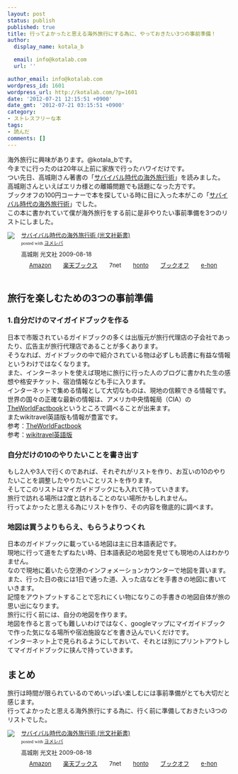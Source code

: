 ```yaml
---
layout: post
status: publish
published: true
title: 行ってよかったと思える海外旅行にする為に、やっておきたい3つの事前準備！
author:
  display_name: kotala_b

  email: info@kotalab.com
  url: ''

author_email: info@kotalab.com
wordpress_id: 1601
wordpress_url: http://kotalab.com/?p=1601
date: '2012-07-21 12:15:51 +0900'
date_gmt: '2012-07-21 03:15:51 +0900'
category:
- ストレスフリーな本
tags:
- 読んだ
comments: []
---
```

<p>海外旅行に興味があります。@kotala_bです。<br />
今までに行ったのは20年以上前に家族で行ったハワイだけです。<br />
つい先日、高城剛さん著書の「<a href="http://www.amazon.co.jp/exec/obidos/asin/4334035183/same-22/" rel="nofollow" name="booklink" target="_blank">サバイバル時代の海外旅行術</a>」を読みました。<br />
高城剛さんといえばエリカ様との離婚問題でも話題になった方です。<br />
ブックオフの100円コーナーで本を探している時に目に入った本がこの「<a href="http://www.amazon.co.jp/exec/obidos/asin/4334035183/same-22/" rel="nofollow" name="booklink" target="_blank">サバイバル時代の海外旅行術</a>」でした。<br />
この本に書かれていて僕が海外旅行をする前に是非やりたい事前準備を3つのリストにしました。<br />
<!--more--></p>
<div class="booklink-box" style="text-align:left;padding-bottom:20px;font-size:small;/zoom: 1;overflow: hidden;">
<div class="booklink-image" style="float:left;margin:0 15px 10px 0;"><a href="http://www.amazon.co.jp/exec/obidos/asin/4334035183/same-22/" name="booklink" rel="nofollow" target="_blank"><img src="http://ecx.images-amazon.com/images/I/31OGPhH4XmL._SL160_.jpg" style="border: none;" /></a></div>
<div class="booklink-info" style="line-height:120%;/zoom: 1;overflow: hidden;">
<div class="booklink-name" style="margin-bottom:10px;line-height:120%"><a href="http://www.amazon.co.jp/exec/obidos/asin/4334035183/same-22/" rel="nofollow" name="booklink" target="_blank">サバイバル時代の海外旅行術 (光文社新書)</a>
<div class="booklink-powered-date" style="font-size:8pt;margin-top:5px;font-family:verdana;line-height:120%">posted with <a href="http://yomereba.com" target="_blank">ヨメレバ</a></div>
</div>
<div class="booklink-detail" style="margin-bottom:5px;">高城剛 光文社 2009-08-18    </div>
<div class="booklink-link2" style="margin-top:10px;">
<div class="shoplinkamazon" style="display:inline;margin-right:5px;background: url('http://img.yomereba.com/tam_y.gif') 0 0 no-repeat;padding: 2px 0 2px 18px;white-space: nowrap;"><a href="http://www.amazon.co.jp/exec/obidos/asin/4334035183/same-22/" rel="nofollow" target="_blank" title="アマゾン" >Amazon</a></div>
<div class="shoplinkrakuten" style="display:inline;margin-right:5px;background: url('http://img.yomereba.com/tam_y.gif') 0 -50px no-repeat;padding: 2px 0 2px 18px;white-space: nowrap;"><a href="http://hb.afl.rakuten.co.jp/hgc/0fa7afc8.bbfc196a.0fa7afc9.d56c38f1/?pc=http%3A%2F%2Fbooks.rakuten.co.jp%2Frb%2F6149956%2F%3Fscid%3Daf_ich_link_urltxt%26m%3Dhttp%3A%2F%2Fm.rakuten.co.jp%2Fev%2Fbook%2F" rel="nofollow" target="_blank" title="楽天ブックス" >楽天ブックス</a></div>
<div class="shoplinkseven" style="display:inline;margin-right:5px;background: url('http://img.yomereba.com/tam_y.gif') 0 -100px no-repeat;padding: 2px 0 2px 18px;white-space: nowrap;"><span class="removed_link" title="http://click.linksynergy.com/fs-bin/click?id=d2yYUp776R4&amp;subid=&amp;offerid=197738.1&amp;type=10&amp;tmpid=1787&amp;RD_PARM1=http%253A%252F%252Fwww.7netshopping.jp%252Fbooks%252Fsearch_result%252F%253Fctgy%253Dbooks%2526code%253D4334035183">7net</span></div>
<div class="shoplinkbk1" style="display:inline;margin-right:5px;background: url('http://img.yomereba.com/tam_y.gif') 0 -150px no-repeat;padding: 2px 0 2px 18px;white-space: nowrap;"><a href="http://ck.jp.ap.valuecommerce.com/servlet/referral?sid=2967684&pid=881104827&vc_url=http%3A%2F%2Fhonto.jp%2Fnetstore%2Fsearch_021_104334035183.html%3Fsrchf%3D1%26srchGnrNm%3D1" target="_blank" title="bk1" >honto</a></div>
<div class="shoplinkbookoff" style="display:inline;margin-right:5px;background: url('http://img.yomereba.com/tam_y.gif') 0 -200px no-repeat;padding: 2px 0 2px 18px;white-space: nowrap;"><a href="http://click.linksynergy.com/fs-bin/click?id=d2yYUp776R4&subid=&offerid=169505.1&type=10&tmpid=3677&RD_PARM1=http%253A%252F%252Fwww.bookoffonline.co.jp%252Fdisplay%252FL001%252Cbg%253D12%252Cq%253D9784334035181" rel="nofollow" target="_blank" title="ブックオフオンライン" >ブックオフ</a></div>
<div class="shoplinkehon" style="display:inline;margin-right:5px;background: url('http://img.yomereba.com/tam_y.gif') 0 -250px no-repeat;padding: 2px 0 2px 18px;white-space: nowrap;"><a href="http://ck.jp.ap.valuecommerce.com/servlet/referral?sid=2967684&pid=881104827&vc_url=http%3A%2F%2Fwww.e-hon.ne.jp%2Fbec%2FSA%2FDetail%3FrefISBN%3D4334035183" target="_blank" title="e-hon" >e-hon</a></div>
</div>
</div>
</div>
<h2>旅行を楽しむための3つの事前準備</h2>
<h3>1.自分だけのマイガイドブックを作る</h3>
<p>日本で市販されているガイドブックの多くは出版元が旅行代理店の子会社であったり、広告主が旅行代理店であることが多くあります。<br />
そうなれば、ガイドブックの中で紹介されている物は必ずしも読書に有益な情報というわけではなくなります。<br />
また、インターネットを使えば現地に旅行に行った人のブログに書かれた生の感想や格安チケット、宿泊情報なども手に入ります。<br />
インターネットで集める情報として大切なものは、現地の信頼できる情報です。<br />
世界の国々の正確な最新の情報は、アメリカ中央情報局（CIA）の<a href="https://www.cia.gov/library/publications/the-world-factbook/" title="CIA" target="_blank">TheWorldFactbook</a>というところで調べることが出来ます。<br />
またwikitravel英語版も情報が豊富です。<br />
参考：<a href="https://www.cia.gov/library/publications/the-world-factbook/" title="CIA" target="_blank">TheWorldFactbook</a><br />
参考：<a href="http://wikitravel.org/en/Main_Page" title="wikitravel" target="_blank">wikitravel英語版</a></p>
<h3>自分だけの10のやりたいことを書き出す</h3>
<p>もし2人や3人で行くのであれば、それぞれがリストを作り、お互いの10のやりたいことを調整したやりたいことリストを作ります。<br />
そしてこのリストはマイガイドブックにも入れて持っていきます。<br />
旅行で訪れる場所は2度と訪れることのない場所かもしれません。<br />
行ってよかったと思える為にリストを作り、その内容を徹底的に調べます。</p>
<h3>地図は買うよりもらえ、もらうよりつくれ</h3>
<p>日本のガイドブックに載っている地図は主に日本語表記です。<br />
現地に行って道をたずねたい時、日本語表記の地図を見せても現地の人はわかりません。<br />
なので現地に着いたら空港のインフォメーションカウンターで地図を貰います。<br />
また、行った日の夜には1日で通った道、入った店などを手書きの地図に書いていきます。<br />
記憶をアウトプットすることで忘れにくい物になりこの手書きの地図自体が旅の思い出になります。<br />
旅行に行く前には、自分の地図を作ります。<br />
地図を作ると言っても難しいわけではなく、googleマップにマイガイドブックで作った気になる場所や宿泊施設などを書き込んでいくだけです。<br />
インターネット上で見られるようにしておいて、それとは別にプリントアウトしてマイガイドブックに挟んで持っていきます。</p>
<h2>まとめ</h2>
<p>旅行は時間が限られているのでめいっぱい楽しむには事前準備がとても大切だと感じます。<br />
行ってよかったと思える海外旅行にする為に、行く前に準備しておきたい3つのリストでした。</p>
<div class="booklink-box" style="text-align:left;padding-bottom:20px;font-size:small;/zoom: 1;overflow: hidden;">
<div class="booklink-image" style="float:left;margin:0 15px 10px 0;"><a href="http://www.amazon.co.jp/exec/obidos/asin/4334035183/same-22/" name="booklink" rel="nofollow" target="_blank"><img src="http://ecx.images-amazon.com/images/I/31OGPhH4XmL._SL160_.jpg" style="border: none;" /></a></div>
<div class="booklink-info" style="line-height:120%;/zoom: 1;overflow: hidden;">
<div class="booklink-name" style="margin-bottom:10px;line-height:120%"><a href="http://www.amazon.co.jp/exec/obidos/asin/4334035183/same-22/" rel="nofollow" name="booklink" target="_blank">サバイバル時代の海外旅行術 (光文社新書)</a>
<div class="booklink-powered-date" style="font-size:8pt;margin-top:5px;font-family:verdana;line-height:120%">posted with <a href="http://yomereba.com" target="_blank">ヨメレバ</a></div>
</div>
<div class="booklink-detail" style="margin-bottom:5px;">高城剛 光文社 2009-08-18    </div>
<div class="booklink-link2" style="margin-top:10px;">
<div class="shoplinkamazon" style="display:inline;margin-right:5px;background: url('http://img.yomereba.com/tam_y.gif') 0 0 no-repeat;padding: 2px 0 2px 18px;white-space: nowrap;"><a href="http://www.amazon.co.jp/exec/obidos/asin/4334035183/same-22/" rel="nofollow" target="_blank" title="アマゾン" >Amazon</a></div>
<div class="shoplinkrakuten" style="display:inline;margin-right:5px;background: url('http://img.yomereba.com/tam_y.gif') 0 -50px no-repeat;padding: 2px 0 2px 18px;white-space: nowrap;"><a href="http://hb.afl.rakuten.co.jp/hgc/0fa7afc8.bbfc196a.0fa7afc9.d56c38f1/?pc=http%3A%2F%2Fbooks.rakuten.co.jp%2Frb%2F6149956%2F%3Fscid%3Daf_ich_link_urltxt%26m%3Dhttp%3A%2F%2Fm.rakuten.co.jp%2Fev%2Fbook%2F" rel="nofollow" target="_blank" title="楽天ブックス" >楽天ブックス</a></div>
<div class="shoplinkseven" style="display:inline;margin-right:5px;background: url('http://img.yomereba.com/tam_y.gif') 0 -100px no-repeat;padding: 2px 0 2px 18px;white-space: nowrap;"><span class="removed_link" title="http://click.linksynergy.com/fs-bin/click?id=d2yYUp776R4&amp;subid=&amp;offerid=197738.1&amp;type=10&amp;tmpid=1787&amp;RD_PARM1=http%253A%252F%252Fwww.7netshopping.jp%252Fbooks%252Fsearch_result%252F%253Fctgy%253Dbooks%2526code%253D4334035183">7net</span></div>
<div class="shoplinkbk1" style="display:inline;margin-right:5px;background: url('http://img.yomereba.com/tam_y.gif') 0 -150px no-repeat;padding: 2px 0 2px 18px;white-space: nowrap;"><a href="http://ck.jp.ap.valuecommerce.com/servlet/referral?sid=2967684&pid=881104827&vc_url=http%3A%2F%2Fhonto.jp%2Fnetstore%2Fsearch_021_104334035183.html%3Fsrchf%3D1%26srchGnrNm%3D1" target="_blank" title="bk1" >honto</a></div>
<div class="shoplinkbookoff" style="display:inline;margin-right:5px;background: url('http://img.yomereba.com/tam_y.gif') 0 -200px no-repeat;padding: 2px 0 2px 18px;white-space: nowrap;"><a href="http://click.linksynergy.com/fs-bin/click?id=d2yYUp776R4&subid=&offerid=169505.1&type=10&tmpid=3677&RD_PARM1=http%253A%252F%252Fwww.bookoffonline.co.jp%252Fdisplay%252FL001%252Cbg%253D12%252Cq%253D9784334035181" rel="nofollow" target="_blank" title="ブックオフオンライン" >ブックオフ</a></div>
<div class="shoplinkehon" style="display:inline;margin-right:5px;background: url('http://img.yomereba.com/tam_y.gif') 0 -250px no-repeat;padding: 2px 0 2px 18px;white-space: nowrap;"><a href="http://ck.jp.ap.valuecommerce.com/servlet/referral?sid=2967684&pid=881104827&vc_url=http%3A%2F%2Fwww.e-hon.ne.jp%2Fbec%2FSA%2FDetail%3FrefISBN%3D4334035183" target="_blank" title="e-hon" >e-hon</a></div>
</div>
</div>
</div>
